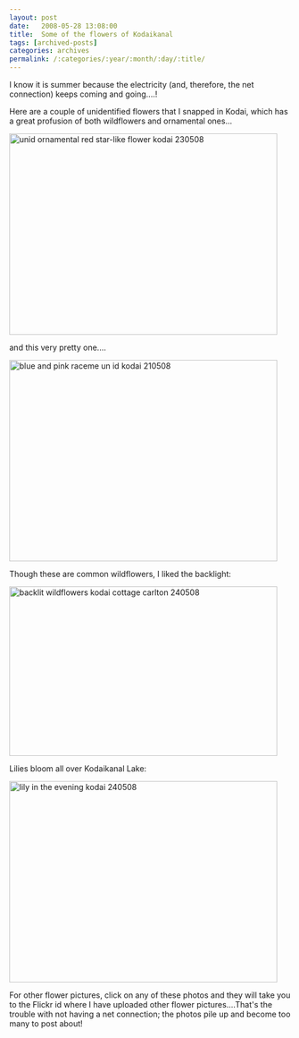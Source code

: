 ```yaml
---
layout: post
date:	2008-05-28 13:08:00
title:  Some of the flowers of Kodaikanal
tags: [archived-posts]
categories: archives
permalink: /:categories/:year/:month/:day/:title/
---
```

I know it is summer because the electricity (and, therefore, the net connection) keeps coming and going....!


Here are a couple of unidentified flowers that I snapped in Kodai, which has a great profusion of both wildflowers and ornamental ones...

<a href="http://www.flickr.com/photos/26743021@N02/2527595308/" title="unid ornamental red star-like flower kodai 230508 by pxglr, on Flickr"><img src="http://farm4.static.flickr.com/3242/2527595308_b3efd17096_o.jpg" width="480" height="360" alt="unid ornamental red star-like flower kodai 230508" /></a>


and this very pretty one....


<a href="http://www.flickr.com/photos/26743021@N02/2527593656/" title="blue and pink raceme un id kodai 210508 by pxglr, on Flickr"><img src="http://farm3.static.flickr.com/2402/2527593656_a947d6a3b8_o.jpg" width="480" height="360" alt="blue and pink raceme un id kodai 210508" /></a>


Though these are common wildflowers, I liked the backlight:


<a href="http://www.flickr.com/photos/26743021@N02/2527599172/" title="backlit wildflowers kodai cottage carlton 240508 by pxglr, on Flickr"><img src="http://farm3.static.flickr.com/2389/2527599172_c08ae85eb3_o.jpg" width="480" height="303" alt="backlit wildflowers kodai cottage carlton 240508" /></a>


Lilies bloom all over Kodaikanal Lake:


<a href="http://www.flickr.com/photos/26743021@N02/2526776741/" title="lily in the evening kodai 240508 by pxglr, on Flickr"><img src="http://farm3.static.flickr.com/2360/2526776741_57bb78f16a_o.jpg" width="480" height="360" alt="lily in the evening kodai 240508" /></a>

For other flower pictures, click on any of these photos and they will take you to the Flickr id where I have uploaded other flower pictures....That's the trouble with not having a net connection; the photos pile up and become too many to post about!
